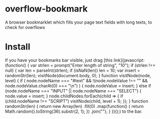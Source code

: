# overflow-bookmark
A browser bookmarklet which fills your page text fields with long texts, to check for overflows

# Install
If you have your bookmarks bar visible, just drag [this link](javascript:(function() { var strlen = prompt("Enter length of string", "10"); if (strlen !== null) { var len = parseInt(strlen); if (isNaN(len)) len = 10; var insert = randomStr(len); visitNode(document.body, 0); } function visitNode(node, level) { if ( node.nodeName === "#text" && !(node.nodeValue !== "" && node.nodeValue.charAt(0) === "\n") ) { node.nodeValue = insert; } else if (node.nodeName === "INPUT" || node.nodeName === "SELECT") { node.value = insert; } node.childNodes.forEach(child => { if (child.nodeName !== "SCRIPT") visitNode(child, level + 1); }); } function randomStr(len) { return new Array(len) .fill(0) .map(function() { return Math.random().toString(36).substr(2, 1); }) .join(""); } })();) to the bar.
